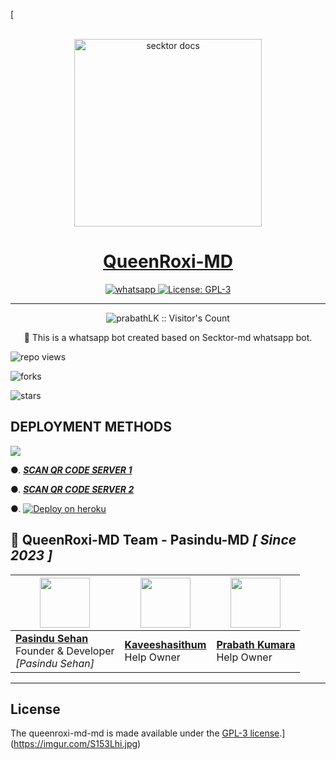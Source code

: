 [  <p align="center">  
  <a href="https://imgur.com/S153Lhi.jpg">
    <img alt="secktor docs" height="300" src="https://imgur.com/S153Lhi.jpg">
    <h1 align="center"> QueenRoxi-MD </h1>
  </a>
</p>  
<p align="center">
  <a aria-label="Join our chats" href="https://chat.whatsapp.com/KIMkOpDS4kEKwwkw96QnYP" target="_blank">
    <img alt="whatsapp" src="https://img.shields.io/badge/Join Group-25D366?style=for-the-badge&logo=whatsapp&logoColor=white" />
  </a>
  <a aria-label="Secktor is free to use" href="https://github.com/SamPandey001/Secktor-Md/blob/main/LICENCE" target="_blank">
    <img alt="License: GPL-3" src="https://badges.frapsoft.com/os/gpl/gpl.png?v=103)](https://opensource.org/licenses/GPL-3.0/" target="_blank" />
  </a>

</p>

---

<p align="center"><img src="https://profile-counter.glitch.me/{prabathLK}/count.svg" alt="prabathLK :: Visitor's Count" /></p>

  <p align="center"> 🔴 This is a whatsapp bot created based on Secktor-md whatsapp bot.  </p

  

---

![repo views](https://hits.seeyoufarm.com/api/count/incr/badge.svg?url=https%3A%2F%2Fgithub.com%2FprabathLK%2FPRABATH_MD&count_bg=%2379C83D&title_bg=%23555555&icon=gitpod.svg&icon_color=%23E7E7E7&title=Views&edge_flat=false)

![forks](https://img.shields.io/github/forks/prabathLK/PRABATH_MD?label=Forks&style=social)

![stars](https://img.shields.io/github/stars/prabathLK/PRABATH_MD?style=social)

  

 ## DEPLOYMENT METHODS

 

 <a><img src='https://i.imgur.com/LyHic3i.gif'/></a>

  

●. ***[SCAN QR CODE SERVER 1](https://replit.com/@pasindusehan2/PasinduLk-Md?v=1/)***

●. ***[SCAN QR CODE SERVER 2](https://replit.com/@pasindusehan2/PasinduLk-Md?v=1//)***

●. [![Deploy on heroku](https://www.herokucdn.com/deploy/button.svg)](https://dashboard.heroku.com/new-app)


## 🐝 QueenRoxi-MD Team - Pasindu-MD *[ Since 2023 ]*
| <a href="https://github.com/pasiya3171/QueenRoxi-MD"><img src="https://avatars.githubusercontent.com/u/125533708?v=4" width=80 height=80></a> | <a href="https://www.instagram.com/sinhalaya_official_/"><img src="https://avatars.githubusercontent.com/u/107849120?v=4" width=80 height=80></a> | <a href="https://www.instagram.com/saji_x.x_4/"><img src="https://avatars.githubusercontent.com/u/106251140?v=4" width=80 height=80></a> |
|---|---|---|
| **[Pasindu Sehan](https://github.com/pasiya3171)**</br>Founder & Developer</br>*[Pasindu Sehan]* | **[Kaveeshasithum](https://github.com/Kaveeshasithum)**</br>Help Owner | **[Prabath Kumara](https://github.com/Sajiya2002)**</br>Help Owner |
 


 ---

## License

The queenroxi-md-md is made available under the [GPL-3 license](https://github.com/SamPandey001/Secktor-Md/blob/main/LICENCE).](https://imgur.com/S153Lhi.jpg)
